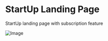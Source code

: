 # StartUp Landing Page

StartUp landing page with subscription feature

![Image](https://github.com/anna-kulyk/startup_landing/blob/master/img/header.jpg)
